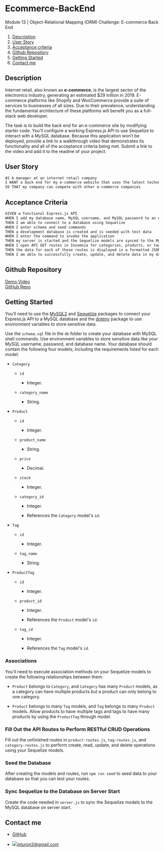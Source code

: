# Ecommerce-BackEnd
Module 13 | Object-Relational Mapping (ORM) Challenge: E-commerce Back End

1. [Description](#description)
2. [User Story](#user-story)
3. [Acceptance criteria](#acceptance-criteria)
4. [Github Repository](#github-repository)
5. [Getting Started](#getting-started)
6. [Contact me](#contact-me)

## Description

Internet retail, also known as **e-commerce**, is the largest sector of the electronics industry, generating an estimated $29 trillion in 2019. E-commerce platforms like Shopify and WooCommerce provide a suite of services to businesses of all sizes. Due to their prevalence, understanding the fundamental architecture of these platforms will benefit you as a full-stack web developer.

The task is to build the back end for an e-commerce site by modifying starter code. You’ll configure a working Express.js API to use Sequelize to interact with a MySQL database. Because this application won’t be deployed, provide a link to a walkthrough video that demonstrates its functionality and all of the acceptance criteria being met. Submit a link to the video and add it to the readme of your project.

## User Story

```md
AS A manager at an internet retail company
I WANT a back end for my e-commerce website that uses the latest technologies
SO THAT my company can compete with other e-commerce companies
```

## Acceptance Criteria

```md
GIVEN a functional Express.js API
WHEN I add my database name, MySQL username, and MySQL password to an environment variable file
THEN I am able to connect to a database using Sequelize
WHEN I enter schema and seed commands
THEN a development database is created and is seeded with test data
WHEN I enter the command to invoke the application
THEN my server is started and the Sequelize models are synced to the MySQL database
WHEN I open API GET routes in Insomnia for categories, products, or tags
THEN the data for each of these routes is displayed in a formatted JSON
THEN I am able to successfully create, update, and delete data in my database
```
## Github Repository
[Demo Video](https://drive.google.com/file/d/1bbyhpic-vKc-DuTVATqRzjomCxgnomcd/view?usp=sharing) </br>
[GitHub Repo](https://github.com/mluron-ArxFjs/Ecommerce-BackEnd)

## Getting Started

You’ll need to use the [MySQL2](https://www.npmjs.com/package/mysql2) and [Sequelize](https://www.npmjs.com/package/sequelize) packages to connect your Express.js API to a MySQL database and the [dotenv](https://www.npmjs.com/package/dotenv) package to use environment variables to store sensitive data.

Use the `schema.sql` file in the `db` folder to create your database with MySQL shell commands. Use environment variables to store sensitive data like your MySQL username, password, and database name. Your database should contain the following four models, including the requirements listed for each model:

- `Category`

  - `id`

    - Integer.

  - `category_name`

    - String.

- `Product`

  - `id`

    - Integer.

  - `product_name`

    - String.

  - `price`

    - Decimal.

  - `stock`

    - Integer.

  - `category_id`

    - Integer.

    - References the `Category` model's `id`.

- `Tag`

  - `id`

    - Integer.

  - `tag_name`

    - String.

- `ProductTag`

  - `id`

    - Integer.

  - `product_id`

    - Integer.

    - References the `Product` model's `id`.

  - `tag_id`

    - Integer.

    - References the `Tag` model's `id`.

### Associations

You'll need to execute association methods on your Sequelize models to create the following relationships between them:

- `Product` belongs to `Category`, and `Category` has many `Product` models, as a category can have multiple products but a product can only belong to one category.

- `Product` belongs to many `Tag` models, and `Tag` belongs to many `Product` models. Allow products to have multiple tags and tags to have many products by using the `ProductTag` through model.

### Fill Out the API Routes to Perform RESTful CRUD Operations

Fill out the unfinished routes in `product-routes.js`, `tag-routes.js`, and `category-routes.js` to perform create, read, update, and delete operations using your Sequelize models.

### Seed the Database

After creating the models and routes, run `npm run seed` to seed data to your database so that you can test your routes.

### Sync Sequelize to the Database on Server Start

Create the code needed in `server.js` to sync the Sequelize models to the MySQL database on server start.

## Contact me

- [GitHub](https://github.com/mluron-ArxFjs)

- ![](https://img.shields.io/badge/Gmail-D14836?style=for-the-badge&logo=gmail&logoColor=white)mluron2@gmail.com
